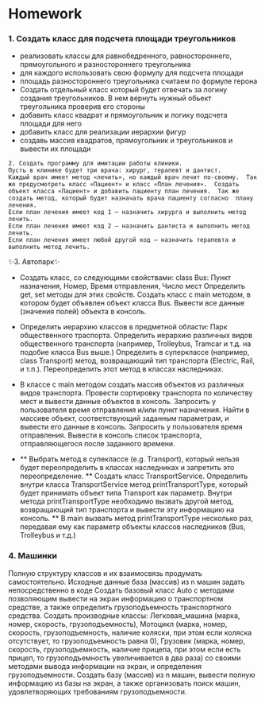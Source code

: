 # Homework
### 1. Создать класс для подсчета площади треугольников
- реализовать классы для равнобедренного, равностороннего, прямоугольного и разностороннего треугольника
- для каждого использовать свою формулу для подсчета площади
- площадь  разностороннего треугольника считаем по формуле герона
- Создать отдельный класс который будет отвечать за логину создания треугольников. В нем вернуть нужный обьект треугольника проверив его стороны
 - добавить класс квадрат и прямоугольник и логику подсчета площади для него
 - добавить класс для реализации иерархии фигур
 - создавь массив квадратов, прямоугольник и треугольников и вывести их площади
 
```
2. Создать программу для имитации работы клиники.  
Пусть в клинике будет три врача: хирург, терапевт и дантист.  
Каждый врач имеет метод «лечить», но каждый врач лечит по-своему.  Так же предусмотреть класс «Пациент» и класс «План лечения».  Создать объект класса «Пациент» и добавить пациенту план лечения.  Так же создать метод, который будет назначать врача пациенту согласно  плану лечения.  
Если план лечения имеет код 1 – назначить хирурга и выполнить метод  лечить.  
Если план лечения имеет код 2 – назначить дантиста и выполнить метод  лечить.  
Если план лечения имеет любой другой код – назначить терапевта и  выполнить метод лечить. 
```

 ✨3. Автопарк✨
- Создать класс, cо следующими свойствами: 
сlass Bus: Пункт назначения, Номер, Время отправления, Число мест
Определить get, set методы для этих свойств.
Создать класс с main методом, в котором будет объявлен объект класса Bus. Вывести все данные (значения полей) объекта в консоль. 

- Определить иерархию классов в предметной области: Парк общественного траспорта. 
Определить иерархию различных видов общественного транспорта (например, Trolleybus, Tramcar и т.д. на подобие класса Bus выше.) 
Определить в суперклассе (например, сlass Transport) метод, возвращающий тип транспорта (Electric, Rail, и т.п.). Переопределить этот метод в классах наследниках.

- В классе с main методом создать массив объектов из различных видов транспорта.
Провести сортировку транспорта по количеству мест и вывести данные объектов в консоль.
Запросить у пользователя время отправления и/или пункт назначения. Найти в массиве объект, соответствующий заданным параметрам, и вывести его данные в консоль. 
Запросить у пользователя время отправления. Вывести в консоль список транспорта, отправляющегося после заданного времени.

- ** Выбрать метод в супеклассе (e.g. Transport), который нельзя будет переопределить в классах наследниках и запретить это переопределение.
** Создать класс TransportService. Определить внутри класса TransportService метод printTransportType, который будет принимать объект типа Transport как параметр. 
Внутри метода printTransportType необходимо вызвать другой метод, возвращающий тип транспорта и вывести эту информацию на консоль. 
** В main вызвать метод printTransportType несколько раз, передавая ему как параметр объекты классов наследников (Bus, Trolleybus и т.д.)


### 4. Машинки

Полную структуру классов и их взаимосвязь продумать самостоятельно.
Исходные данные база (массив) из n машин задать непосредственно в коде
Создать базовый класс Auto с методами позволяющим вывести на экран информацию о транспортном средстве, а также определить грузоподъемность транспортного средства.
Создать производные классы: 
Легковая_машина (марка, номер, скорость, грузоподъемность),
Мотоцикл (марка, номер, скорость, грузоподъемность, наличие коляски, при этом если коляска отсутствует, то грузоподъемность равна 0), 
Грузовик (марка, номер, скорость, грузоподъемность, наличие прицепа, при этом если есть прицеп, то грузоподъемность увеличивается в два раза) со своими методами вывода информации на экран, и определения грузоподъемности.
Создать базу (массив) из n машин, вывести полную информацию из базы на экран, а также организовать поиск машин, удовлетворяющих требованиям грузоподъемности. 
